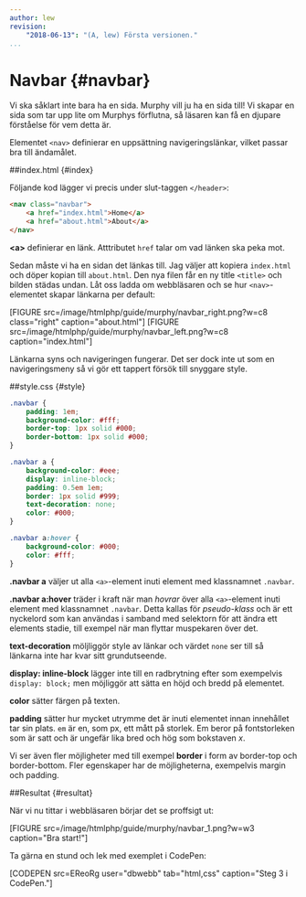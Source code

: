 ```yaml
---
author: lew
revision:
    "2018-06-13": "(A, lew) Första versionen."
...
```

Navbar {#navbar}
=======================

Vi ska såklart inte bara ha en sida. Murphy vill ju ha en sida till! Vi skapar en sida som tar upp lite om Murphys förflutna, så läsaren kan få en djupare förståelse för vem detta är.  

Elementet `<nav>` definierar en uppsättning navigeringslänkar, vilket passar bra till ändamålet.



##index.html {#index}

Följande kod lägger vi precis under slut-taggen `</header>`:

```html
<nav class="navbar">
    <a href="index.html">Home</a>
    <a href="about.html">About</a>
</nav>
```

**&lt;a&gt;** definierar en länk. Atttributet `href` talar om vad länken ska peka mot.

Sedan måste vi ha en sidan det länkas till. Jag väljer att kopiera `index.html` och döper kopian till `about.html`. Den nya filen får en ny title `<title>` och bilden städas undan. Låt oss ladda om webbläsaren och se hur `<nav>`-elementet skapar länkarna per default:

[FIGURE src=/image/htmlphp/guide/murphy/navbar_right.png?w=c8 class="right" caption="about.html"]
[FIGURE src=/image/htmlphp/guide/murphy/navbar_left.png?w=c8 caption="index.html"]



Länkarna syns och navigeringen fungerar. Det ser dock inte ut som en navigeringsmeny så vi gör ett tappert försök till snyggare style.

##style.css {#style}

```css
.navbar {
    padding: 1em;
    background-color: #fff;
    border-top: 1px solid #000;
    border-bottom: 1px solid #000;
}

.navbar a {
    background-color: #eee;
    display: inline-block;
    padding: 0.5em 1em;
    border: 1px solid #999;
    text-decoration: none;
    color: #000;
}

.navbar a:hover {
    background-color: #000;
    color: #fff;
}
```

**.navbar a** väljer ut alla `<a>`-element inuti element med klassnamnet `.navbar`.

**.navbar a:hover** träder i kraft när man *hovrar* över alla `<a>`-element inuti element med klassnamnet `.navbar`. Detta kallas för *pseudo-klass* och är ett nyckelord som kan användas i samband med selektorn för att ändra ett elements stadie, till exempel när man flyttar muspekaren över det.

**text-decoration** möljliggör style av länkar och värdet `none` ser till så länkarna inte har kvar sitt grundutseende.

**display: inline-block** lägger inte till en radbrytning efter som exempelvis `display: block;` men möjliggör att sätta en höjd och bredd på elementet.

**color** sätter färgen på texten.

**padding** sätter hur mycket utrymme det är inuti elementet innan innehållet tar sin plats. `em` är en, som px, ett mått på storlek. Em beror på fontstorleken som är satt och är ungefär lika bred och hög som bokstaven *x*.

Vi ser även fler möjligheter med till exempel **border** i form av border-top och border-bottom. Fler egenskaper har de möjligheterna, exempelvis margin och padding.



##Resultat {#resultat}

När vi nu tittar i webbläsaren börjar det se proffsigt ut:

[FIGURE src=/image/htmlphp/guide/murphy/navbar_1.png?w=w3 caption="Bra start!"]

Ta gärna en stund och lek med exemplet i CodePen:

[CODEPEN src=EReoRg user="dbwebb" tab="html,css" caption="Steg 3 i CodePen."]
